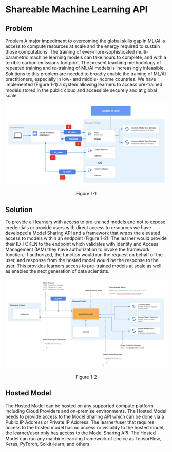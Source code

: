 # Shareable Machine Learning API


## Problem
Problem
A major impediment to overcoming the global skills gap in ML/AI is access to compute resources at scale and the energy required to sustain those computations.  The training of ever-more-sophisticated multi-parametric machine learning models can take hours to complete, and with a terrible carbon emissions footprint.  The present teaching methodology of repeated training and re-training of ML/AI models is increasingly infeasible.  Solutions to this problem are needed to broadly enable the training of ML/AI practitioners, especially in low- and middle-income countries.  We have implemented (Figure 1-1) a system allowing learners to access pre-trained models stored in the public cloud and accessible securely and at global scale. 

![workflow](img/sml-api-flow.png)
<p align="center">Figure 1-1</p>

## Solution
To provide all learners with access to pre-trained models and not to expose credentials or provide users with direct access to resources we have developed a Model Sharing API and a framework that wraps the elevated access to models within an endpoint (Figure 1-2). The learner would provide their ID_TOKEN to the endpoint which validates with Identity and Access Management (IAM) they have authorization to invoke the framework function. If authorized, the function would run the request on behalf of the user, and response from the hosted model would be the response to the user. This provides learners access to pre-trained models at scale as well as enables the next generation of data scientists.

![architecture](img/architecture.png)
<p align="center">Figure 1-2</p>

## Hosted Model
The Hosted Model can be hosted on any supported compute platform including Cloud Providers and on-premise environments. The Hosted Model needs to provide access to the Model Sharing API which can be done via a Public IP Address or Private IP Address. The learner/user that requires access to the hosted model has no access or visibility to the hosted model, the learner/user only has access to the Model Sharing API. The Hosted Model can run any machine learning framework of choice as TensorFlow, Keras, PyTorch, Scikit-learn, and others.

